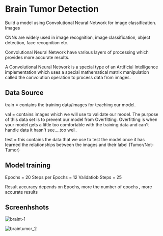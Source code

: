 
# Brain Tumor Detection

Build a model using Convolutional Neural Network for image classification.
Images

CNNs are widely used in image recognition, image classification, object detection, face recognition etc.

Convolutional Neural Network have various layers of processing which provides more accurate results.

A Convolutional Neural Network is a special type of an Artificial Intelligence implementation which uses a special mathematical matrix manipulation called the convolution operation to process data from images.

## Data Source
train = contains the training data/images for teaching our model.

val = contains images which we will use to validate our model. The purpose of this data set is to prevent our model from Overfitting. Overfitting is when your model gets a little too comfortable with the training data and can't handle data it hasn't see....too well.

test = this contains the data that we use to test the model once it has learned the relationships between the images and their label (Tumor/Not-Tumor)

## Model training

Epochs = 20
Steps per Epochs = 12
Validatiob Steps = 25

Result accuracy depends on Epochs, more the number of epochs , more accurate results

## Screenhshots
![braint-1](https://user-images.githubusercontent.com/83701005/213883110-86306995-819b-4a3a-a2d9-12e2e6cdd9f1.jpg)

![braintumor_2](https://user-images.githubusercontent.com/83701005/213883115-bc51d740-8fc0-4ca7-9fc7-399f797457d5.jpg)
